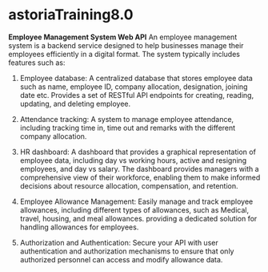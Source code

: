 # astoriaTraining8.0

**Employee Management System Web API**
  An employee management system is  a backend service designed to help businesses manage their employees efficiently in a digital format. The system typically includes
  features such as:

1. Employee database: A centralized database that stores employee data such as name, employee ID, company allocation, designation, joining date etc.
   Provides a set of RESTful API endpoints for creating, reading, updating, and deleting employee.
   
2. Attendance tracking: A system to manage employee attendance, including tracking time in, time out and remarks with the different company allocation.

3. HR dashboard: A dashboard that provides a graphical representation of employee data, including day vs working hours, active and resigning employees, and day vs
   salary. The dashboard provides managers with a comprehensive view of their workforce, enabling them to make informed decisions about resource allocation, compensation,
   and retention.

4. Employee Allowance Management: Easily manage and track employee allowances, including different types of allowances, such as Medical, travel, housing, and meal allowances.
   providing a dedicated solution for handling allowances for employees.

5. Authorization and Authentication: Secure your API with user authentication and authorization mechanisms to ensure that only authorized personnel can access and modify
   allowance data.
